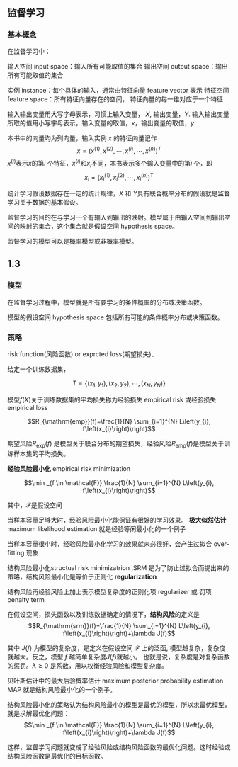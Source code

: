#

## 监督学习

### 基本概念

在监督学习中：

输入空间 input space：输入所有可能取值的集合
输出空间 output space：输出所有可能取值的集合

实例 instance：每个具体的输入，通常由特征向量 feature vector 表示
特征空间 feature space：所有特征向量存在的空间， 特征向量的每一维对应于一个特征

输入输出变量用大写字母表示，习惯上输入变量， $X$, 输出变量，$Y$.
输入输出变量所取的值用小写字母表示，输入变量的取值，$x$，输出变量的取值，$y$.

本书中的向量均为列向量，输入实例 $x$ 的特征向量记作
$$x=\left(x^{(1)}, x^{(2)}, \cdots, x^{(i)}, \cdots, x^{(n)}\right)^{T}$$
$x^{(i)}$表示$x$的第$i$ 个特征，$x^{(i)}$和$x_{i}$不同，本书表示多个输入变量中的第$i$ 个，即
$$x_{i}=\left(x_{i}^{(1)}, x_{i}^{(2)}, \cdots, x_{i}^{(n)}\right)^{\mathrm{T}}$$

统计学习假设数据存在一定的统计规律，$X$ 和 $Y$具有联合概率分布的假设就是监督学习关于数据的基本假设。

监督学习的目的在与学习一个有输入到输出的映射。模型属于由输入空间到输出空间的映射的集合，这个集合就是假设空间 hypothesis space。

监督学习的模型可以是概率模型或非概率模型。


## 1.3

### 模型

在监督学习过程中，模型就是所有要学习的条件概率的分布或决策函数。

模型的假设空间 hypothesis space 包括所有可能的条件概率分布或决策函数。

### 策略

risk function(风险函数) or exprcted loss(期望损失)、

给定一个训练数据集，

$$T=\left\{\left(x_{1}, y_{1}\right),\left(x_{2}, y_{2}\right), \cdots,\left(x_{N}, y_{N}\right)\right\}$$

模型$f(X)$关于训练数据集的平均损失称为经验损失 empirical risk 或经验损失 empirical loss

$$R_{\mathrm{emp}}(f)=\frac{1}{N} \sum_{i=1}^{N} L\left(y_{i}, f\left(x_{i}\right)\right)$$

期望风险$R_{\mathrm{exp}}(f)$ 是模型关于联合分布的期望损失，经验风险$R_{\mathrm{emp}}(f)$是模型关于训练样本集的平均损失。 

**经验风险最小化** empirical risk minimization 

$$\min _{f \in \mathcal{F}} \frac{1}{N} \sum_{i=1}^{N} L\left(y_{i}, f\left(x_{i}\right)\right)$$

其中，$\mathcal{F}$是假设空间

当样本容量足够大时，经验风险最小化能保证有很好的学习效果。
**极大似然估计** maximum likelihood estimation 就是经验等闲最小化的一个例子

当样本容量很小时，经验风险最小化学习的效果就未必很好，会产生过拟合 over-fitting 现象

结构风险最小化structual risk minimizatrion ,SRM 是为了防止过拟合而提出来的策略，结构风险最小化是等价于正则化 **regularization**

结构风险再经验风险上加上表示模型复杂度的正则化项 regularizer 或 罚项 penalty term

在假设空间，损失函数以及训练数据确定的情况下，**结构风险**的定义是
$$R_{\mathrm{srm}}(f)=\frac{1}{N} \sum_{i=1}^{N} L\left(y_{i}, f\left(x_{i}\right)\right)+\lambda J(f)$$

其中 $J(f)$ 为模型的复杂度，是定义在假设空间 $\mathcal{F}$ 上的泛函, 模型越复杂，复杂度就越大。反之，模型 $f$ 越简单复杂度$J(f)$就越小。 也就是说，复杂度是对复杂函数的惩罚。$\lambda \geqslant 0$ 是系数，用以权衡经验风险和模型复杂度。

贝叶斯估计中的最大后验概率估计 maximum posterior probability estimation MAP 就是结构风险最小化的一个例子。

结构风险最小化的策略认为结构风险最小的模型是最优的模型，所以求最优模型，就是求解最优化问题：
$$\min _{f \in \mathcal{F}} \frac{1}{N} \sum_{i=1}^{N} L\left(y_{i}, f\left(x_{i}\right)\right)+\lambda J(f)$$

这样，监督学习问题就变成了经验风险或结构风险函数的最优化问题。这时经验或结构风险函数是最优化的目标函数。